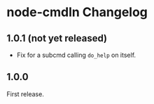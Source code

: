 # node-cmdln Changelog

## 1.0.1 (not yet released)

- Fix for a subcmd calling `do_help` on itself.


## 1.0.0

First release.
